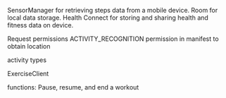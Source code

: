 SensorManager for retrieving steps data from a mobile device.
Room for local data storage.
Health Connect for storing and sharing health and fitness data on device.

Request permissions
ACTIVITY_RECOGNITION permission in manifest
to obtain location

activity types

ExerciseClient

functions: Pause, resume, and end a workout
